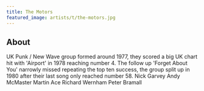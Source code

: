 ```yaml
---
title: The Motors
featured_image: artists/t/the-motors.jpg
---
```

## About

UK Punk / New Wave group formed around 1977, they scored a big UK chart hit with 'Airport' in 1978 reaching number 4. The follow up 'Forget About You' narrowly missed repeating the top ten success, the group split up in 1980 after their last song only reached number 58.
Nick Garvey
Andy McMaster
Martin Ace
Richard Wernham
Peter Bramall
